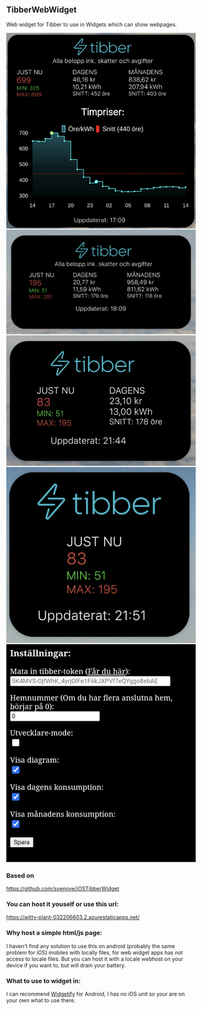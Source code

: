 ## TibberWebWidget

Web widget for Tibber to use in Widgets which can show webpages.

![Screenshot](screenshots/screenshot_1.png)
![Screenshot](screenshots/screenshot_2.png)
![Screenshot](screenshots/screenshot_3.png)
![Screenshot](screenshots/screenshot_4.png)
![Screenshot](screenshots/screenshot_5.png)

### Based on
https://github.com/svenove/iOSTibberWidget

### You can host it youself or use this url:
https://witty-plant-032206603.2.azurestaticapps.net/

### Why host a simple html/js page:
I haven't find any solution to use this on android (probably the same problem for iOS) mobiles with locally files, for web widget apps has not access to locale files. But you can host it with a locale webhost on your device if you want to, but will drain your battery.

### What to use to widget in:
I can recommend [Widgetify](https://play.google.com/store/apps/details?id=com.binarysmith.webclipwidget.ad) for Android, I has no iOS unit so your are on your own what to use there.